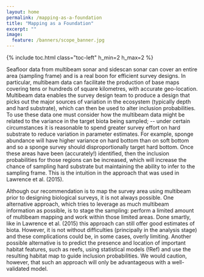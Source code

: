 ```yaml
---
layout: home
permalink: /mapping-as-a-foundation
title: "Mapping as a Foundation"
excerpt: ""
image:
  feature: /banners/scope_banner.jpg
---
```

{% include toc.html class="toc-left" h_min=2 h_max=2 %}

Seafloor data from multibeam sonar and sidescan sonar can cover an entire area (sampling frame) and is a real boon for efficient survey designs. In particular, multibeam data can facilitate the production of base maps covering tens or hundreds of square kilometres, with accurate geo-location. Multibeam data enables the survey design team to produce a design that picks out the major sources of variation in the ecosystem (typically depth and hard substrate), which can then be used to alter inclusion probabilities. To use these data one must consider how the multibeam data might be related to the variance in the target biota being sampled; -- under certain circumstances it is reasonable to spend greater survey effort on hard substrate to reduce variation in parameter estimates. For example, sponge abundance will have higher variance on hard bottom than on soft bottom and so a sponge survey should disproportionally target hard bottom. Once these areas have been (accurately!) identified, then the inclusion probabilities for those regions can be increased, which will increase the chance of sampling hard substrate but maintaining the ability to infer to the sampling frame. This is the intuition in the approach that was used in Lawrence et al. (2015).

Although our recommendation is to map the survey area using multibeam prior to designing biological surveys, it is not always possible. One alternative approach, which tries to leverage as much multibeam information as possible, is to stage the sampling: perform a limited amount of multibeam mapping and work within those limited areas. Done smartly, like in Lawrence et al. (2015) this approach can still offer good estimates of biota. However, it is not without difficulties (principally in the analysis stage) and these complications could be, in some cases, overly limiting. Another possible alternative is to predict the presence and location of important habitat features, such as reefs, using statistical models (!Ref) and use the resulting habitat map to guide inclusion probabilities. We would caution, however, that such an approach will only be advantageous with a well-validated model.